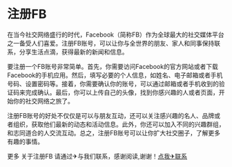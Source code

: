 # 注册FB

在当今社交网络盛行的时代，Facebook（简称FB）作为全球最大的社交媒体平台之一备受人们喜爱。注册FB账号，可以让你与全世界的朋友、家人和同事保持联系，分享生活点滴，获得最新的新闻和信息。

要注册一个FB账号非常简单。首先，你需要访问Facebook的官方网站或者下载Facebook的手机应用。然后，填写必要的个人信息，如姓名、电子邮箱或者手机号码、设置密码等。接着，你需要确认你的账号，可以通过邮箱或者手机收到的验证码来完成确认。最后，你可以上传自己的头像，找到你感兴趣的人或者页面，开始你的社交网络之旅了。

注册FB账号的好处不仅仅是可以与朋友互动，还可以关注感兴趣的名人、品牌或者组织，获取他们最新的动态和活动信息。此外，你还可以加入不同的兴趣群组，和志同道合的人交流互动。总之，注册FB账号可以让你扩大社交圈子，了解更多有趣的事情。

更多 关于注册FB 请通过✈与我们联系，感谢阅读,谢谢！[点我✈联系](https://www.k02.cc)